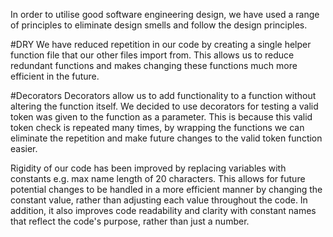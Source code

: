 In order to utilise good software engineering design, we have used a range of 
principles to eliminate design smells and follow the design principles.

#DRY
We have reduced repetition in our code by creating a single helper function file
that our other files import from. This allows us to reduce redundant functions
and makes changing these functions much more efficient in the future.

#Decorators
Decorators allow us to add functionality to a function without altering the 
function itself. We decided to use decorators for testing a valid token
was given to the function as a parameter. This is because this valid token check
is repeated many times, by wrapping the functions we can eliminate the repetition
and make future changes to the valid token function easier. 

Rigidity of our code has been improved by replacing variables with constants
e.g. max name length of 20 characters. This allows for future potential changes
to be handled in a more efficient manner by changing the constant value, rather
than adjusting each value throughout the code. In addition, it also improves 
code readability and clarity with constant names that reflect the code's 
purpose, rather than just a number.


